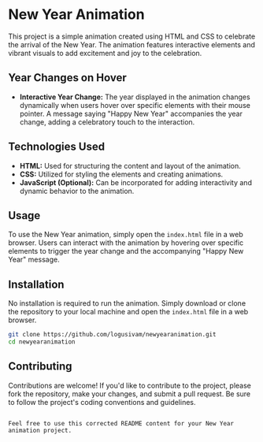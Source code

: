 
# New Year Animation

This project is a simple animation created using HTML and CSS to celebrate the arrival of the New Year. The animation features interactive elements and vibrant visuals to add excitement and joy to the celebration.

## Year Changes on Hover

- **Interactive Year Change:** The year displayed in the animation changes dynamically when users hover over specific elements with their mouse pointer. A message saying "Happy New Year" accompanies the year change, adding a celebratory touch to the interaction.

## Technologies Used

- **HTML:** Used for structuring the content and layout of the animation.
- **CSS:** Utilized for styling the elements and creating animations.
- **JavaScript (Optional):** Can be incorporated for adding interactivity and dynamic behavior to the animation.

## Usage

To use the New Year animation, simply open the `index.html` file in a web browser. Users can interact with the animation by hovering over specific elements to trigger the year change and the accompanying "Happy New Year" message.

## Installation

No installation is required to run the animation. Simply download or clone the repository to your local machine and open the `index.html` file in a web browser.

```bash
git clone https://github.com/logusivam/newyearanimation.git 
cd newyearanimation
```

## Contributing

Contributions are welcome! If you'd like to contribute to the project, please fork the repository, make your changes, and submit a pull request. Be sure to follow the project's coding conventions and guidelines.
```

Feel free to use this corrected README content for your New Year animation project.
